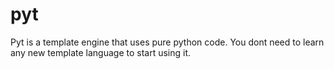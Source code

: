 # pyt

Pyt is a template engine that uses pure python code. You dont need to learn any new template language to start using it.